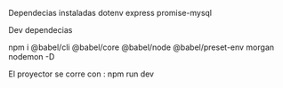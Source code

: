 Dependecias instaladas
dotenv
express
promise-mysql

Dev dependecias

npm i @babel/cli @babel/core @babel/node @babel/preset-env morgan nodemon -D

El proyector se corre con : npm run dev